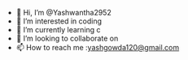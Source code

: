 - 👋 Hi, I’m @Yashwantha2952
- 👀 I’m interested in coding
- 🌱 I’m currently learning c 
- 💞️ I’m looking to collaborate on 
- 📫 How to reach me :yashgowda120@gmail.com

<!---
Yashwantha2952/Yashwantha2952 is a ✨ special ✨ repository because its `README.md` (this file) appears on your GitHub profile.
You can click the Preview link to take a look at your changes.
--->

